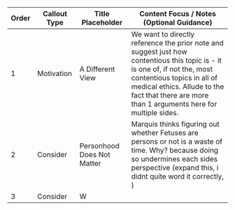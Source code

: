 
| **Order** | **Callout Type** | **Title Placeholder**      | **Content Focus / Notes (Optional Guidance)**                                                                                                                                                                                                              |
| --------- | ---------------- | -------------------------- | ---------------------------------------------------------------------------------------------------------------------------------------------------------------------------------------------------------------------------------------------------------- |
| 1         | Motivation       | A Different View           | We want to directly reference the prior note and suggest just how contentious this topic is - it is one of, if not the, most contentious topics in all of medical ethics. Allude to the fact that there are more than 1 arguments here for multiple sides. |
| 2         | Consider         | Personhood Does Not Matter | Marquis thinks figuring out whether Fetuses are persons or not is a waste of time. Why? because doing so undermines each sides perspective (expand this, i didnt quite word it correctly, )                                                                |
| 3         | Consider         | W                          |                                                                                                                                                                                                                                                            |

